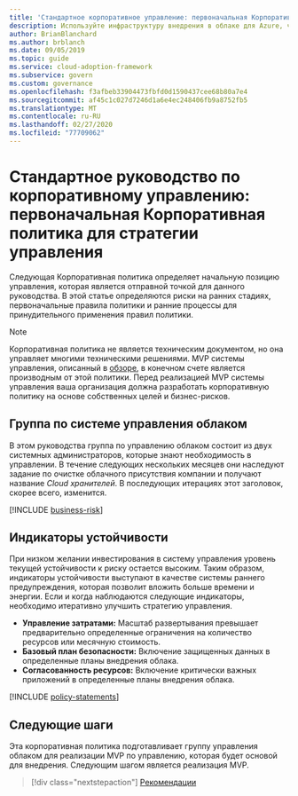 ```yaml
---
title: 'Стандартное корпоративное управление: первоначальная Корпоративная политика'
description: Используйте инфраструктуру внедрения в облаке для Azure, чтобы определить начальное расположение системы управления, риски раннего этапа, начальные операторы политики и процессы раннего применения.
author: BrianBlanchard
ms.author: brblanch
ms.date: 09/05/2019
ms.topic: guide
ms.service: cloud-adoption-framework
ms.subservice: govern
ms.custom: governance
ms.openlocfilehash: f3afbeb33904473fbfd0d1590437cee68b80a7e4
ms.sourcegitcommit: af45c1c027d7246d1a6e4ec248406fb9a8752fb5
ms.translationtype: MT
ms.contentlocale: ru-RU
ms.lasthandoff: 02/27/2020
ms.locfileid: "77709062"
---
```

# <a name="standard-enterprise-governance-guide-initial-corporate-policy-behind-the-governance-strategy"></a>Стандартное руководство по корпоративному управлению: первоначальная Корпоративная политика для стратегии управления

Следующая Корпоративная политика определяет начальную позицию управления, которая является отправной точкой для данного руководства. В этой статье определяются риски на ранних стадиях, первоначальные правила политики и ранние процессы для принудительного применения правил политики.

> [!NOTE]
>Корпоративная политика не является техническим документом, но она управляет многими техническими решениями. MVP системы управления, описанный в [обзоре](./index.md), в конечном счете является производным от этой политики. Перед реализацией MVP системы управления ваша организация должна разработать корпоративную политику на основе собственных целей и бизнес-рисков.

## <a name="cloud-governance-team"></a>Группа по системе управления облаком

В этом руководства группа по управлению облаком состоит из двух системных администраторов, которые знают необходимость в управлении. В течение следующих нескольких месяцев они наследуют задание по очистке облачного присутствия компании и получают название _Cloud хранителей_. В последующих итерациях этот заголовок, скорее всего, изменится.

[!INCLUDE [business-risk](../../../../includes/business-risks.md)]

## <a name="tolerance-indicators"></a>Индикаторы устойчивости

При низком желании инвестирования в систему управления уровень текущей устойчивости к риску остается высоким. Таким образом, индикаторы устойчивости выступают в качестве системы раннего предупреждения, которая позволит вложить больше времени и энергии. Если и когда наблюдаются следующие индикаторы, необходимо итеративно улучшить стратегию управления.

- **Управление затратами:** Масштаб развертывания превышает предварительно определенные ограничения на количество ресурсов или месячную стоимость.
- **Базовый план безопасности:** Включение защищенных данных в определенные планы внедрения облака.
- **Согласованность ресурсов:** Включение критически важных приложений в определенные планы внедрения облака.

[!INCLUDE [policy-statements](../../../../includes/policy-statements.md)]

## <a name="next-steps"></a>Следующие шаги

Эта корпоративная политика подготавливает группу управления облаком для реализации MVP по управлению, которая будет основой для внедрения. Следующим шагом является реализация MVP.

> [!div class="nextstepaction"]
> [Рекомендации](./prescriptive-guidance.md)
